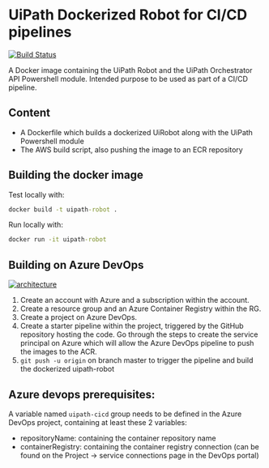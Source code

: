 # UiPath Dockerized Robot for CI/CD pipelines

[![Build Status](https://dev.azure.com/andbarbu0717/UiPath%20Good%20Practices/_apis/build/status/AndreiBarbuOz.dockerized-robot?branchName=master)](https://dev.azure.com/andbarbu0717/UiPath%20Good%20Practices/_build/latest?definitionId=9&branchName=master)

A Docker image containing the UiPath Robot and the UiPath Orchestrator API Powershell module. Intended purpose to be used as part of a CI/CD pipeline.

## Content

* A Dockerfile which builds a dockerized UiRobot along with the UiPath Powershell module 
* The AWS build script, also pushing the image to an ECR repository

## Building the docker image

Test locally with:
```cmd
docker build -t uipath-robot .
```
Run locally with:
```cmd
docker run -it uipath-robot
```

## Building on Azure DevOps

[![architecture](https://www.lucidchart.com/publicSegments/view/b3bd76c8-6f40-4588-b887-f2b87d480e16/image.png)](https://www.lucidchart.com/publicSegments/view/b3bd76c8-6f40-4588-b887-f2b87d480e16/image.png)

1. Create an account with Azure and a subscription within the account.
2. Create a resource group and an Azure Container Registry within the RG.
3. Create a project on Azure DevOps. 
4. Create a starter pipeline within the project, triggered by the GitHub repository hosting the code. Go through the steps to create the service principal on Azure which will allow the Azure DevOps pipeline to push the images to the ACR.
5. `git push -u origin` on branch master to trigger the pipeline and build the dockerized uipath-robot

## Azure devops prerequisites:

A variable named `uipath-cicd` group needs to be defined in the Azure DevOps project, containing at least these 2 variables:
- repositoryName: containing the container repository name
- containerRegistry: containing the container registry connection (can be found on the Project -> service connections page in the DevOps portal)